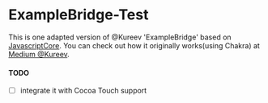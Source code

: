 # ExampleBridge-Test
 
 This is one adapted version of @Kureev 'ExampleBridge' based on [JavascriptCore](https://trac.webkit.org/wiki/JavaScriptCore). You can check out how it originally works(using Chakra) at [Medium @Kureev](https://medium.com/@kureevalexey/how-to-create-your-own-native-bridge-bfa050e708fc).
 
 
 
#### TODO
 
- [ ] integrate it with Cocoa Touch support 

